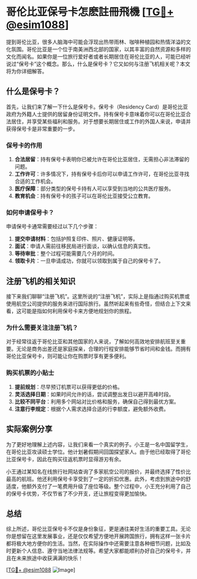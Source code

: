 # 哥伦比亚保号卡怎麽註冊飛機 [[TG💪+ @esim1088](https://t.me/s/esim1088)]

提到哥伦比亚，很多人脑海中可能会浮现出热带雨林、咖啡种植园和热情洋溢的文化氛围。哥伦比亚是一个位于南美洲西北部的国家，以其丰富的自然资源和多样的文化而闻名。如果你是一位旅行爱好者或者长期居住在哥伦比亚的人，可能已经听说过“保号卡”这个概念。那么，什么是保号卡？它又如何与注册飞机相关呢？本文将为你详细解答。

## 什么是保号卡？

首先，让我们来了解一下什么是保号卡。保号卡（Residency Card）是哥伦比亚政府为外籍人士提供的居留身份证明文件。持有保号卡意味着你可以在哥伦比亚合法居住，并享受某些福利和服务。对于想要长期居住或工作的外国人来说，申请并获得保号卡是非常重要的一步。

### 保号卡的作用

1. **合法居留**：持有保号卡表明你已被允许在哥伦比亚居住，无需担心非法滞留的问题。
2. **工作许可**：许多情况下，持有保号卡后你可以申请工作许可，在哥伦比亚寻找合适的工作机会。
3. **医疗保障**：部分类型的保号卡持有人可以享受到当地的公共医疗服务。
4. **教育机会**：持有保号卡的孩子可以在哥伦比亚接受公立教育。

### 如何申请保号卡？

申请保号卡通常需要经过以下几个步骤：

1. **提交申请材料**：包括护照复印件、照片、健康证明等。
2. **面试**：申请人需前往移民局进行面谈，以确认信息的真实性。
3. **等待审批**：整个过程可能需要几个月的时间。
4. **领取卡片**：一旦申请成功，你就可以领取到属于自己的保号卡了。

## 注册飞机的相关知识

接下来我们聊聊“注册飞机”。这里所说的“注册飞机”，实际上是指通过购买机票或使用航空公司提供的服务来进行国际旅行。虽然听起来有些奇怪，但结合上下文来看，这可能是指如何利用保号卡来方便地规划你的旅程。

### 为什么需要关注注册飞机？

对于经常往返于哥伦比亚和其他国家的人来说，了解如何高效地安排航班至关重要。无论是商务出差还是家庭探亲，合理的行程安排能够节省时间和金钱。而拥有哥伦比亚保号卡，则可能让你在购票时享有更多便利。

### 购买机票的小贴士

1. **提前规划**：尽早预订机票可以获得更低的价格。
2. **灵活选择日期**：如果时间允许的话，尝试调整出发日以避开高峰时段。
3. **比较不同平台**：利用多个网站对比价格和服务，确保自己得到最优方案。
4. **注意行李规定**：根据个人需求选择合适的行李额度，避免额外收费。

## 实际案例分享

为了更好地理解上述内容，让我们来看一个真实的例子。小王是一名中国留学生，在哥伦比亚攻读硕士学位。他计划暑假期间回国探望家人。由于他已经取得了哥伦比亚保号卡，因此在购买往返机票时显得游刃有余。

小王通过某知名在线旅行社网站查询了多家航空公司的报价，并最终选择了性价比最高的航班。他还利用保号卡享受到了一定的折扣优惠。此外，考虑到旅途中的舒适度，他额外支付了一笔费用升级了座位等级。整个过程中，小王充分利用了自己的保号卡优势，不仅节省了不少开支，还让旅程变得更加愉快。

## 总结

综上所述，哥伦比亚保号卡不仅是身份象征，更是通往美好生活的重要工具。无论你是想留在这里发展事业，还是仅仅希望方便地开展跨国旅行，拥有这样一张卡片都将极大地方便你的生活。当然，在实际操作中还需要注意各种细节问题，比如及时更新个人信息、遵守当地法律法规等。希望大家都能顺利办好自己的保号卡，并且在未来旅途中收获满满的快乐！

[[TG💪+ @esim1088](https://t.me/s/esim1088) ![Image](https://i.postimg.cc/4NQfJmqS/Snipaste-2025-05-13-00-14-12.png)]